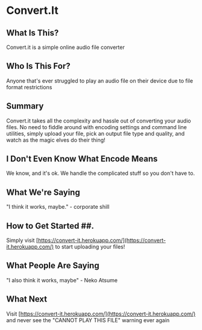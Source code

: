 # Convert.It #

<!--
> This material was originally posted [here](http://www.quora.com/What-is-Amazons-approach-to-product-development-and-product-management). It is reproduced here for posterities sake.

There is an approach called "working backwards" that is widely used at Amazon. They work backwards from the customer, rather than starting with an idea for a product and trying to bolt customers onto it. While working backwards can be applied to any specific product decision, using this approach is especially important when developing new products or features.

For new initiatives a product manager typically starts by writing an internal press release announcing the finished product. The target audience for the press release is the new/updated product's customers, which can be retail customers or internal users of a tool or technology. Internal press releases are centered around the customer problem, how current solutions (internal or external) fail, and how the new product will blow away existing solutions.

If the benefits listed don't sound very interesting or exciting to customers, then perhaps they're not (and shouldn't be built). Instead, the product manager should keep iterating on the press release until they've come up with benefits that actually sound like benefits. Iterating on a press release is a lot less expensive than iterating on the product itself (and quicker!).

If the press release is more than a page and a half, it is probably too long. Keep it simple. 3-4 sentences for most paragraphs. Cut out the fat. Don't make it into a spec. You can accompany the press release with a FAQ that answers all of the other business or execution questions so the press release can stay focused on what the customer gets. My rule of thumb is that if the press release is hard to write, then the product is probably going to suck. Keep working at it until the outline for each paragraph flows.

Oh, and I also like to write press-releases in what I call "Oprah-speak" for mainstream consumer products. Imagine you're sitting on Oprah's couch and have just explained the product to her, and then you listen as she explains it to her audience. That's "Oprah-speak", not "Geek-speak".

Once the project moves into development, the press release can be used as a touchstone; a guiding light. The product team can ask themselves, "Are we building what is in the press release?" If they find they're spending time building things that aren't in the press release (overbuilding), they need to ask themselves why. This keeps product development focused on achieving the customer benefits and not building extraneous stuff that takes longer to build, takes resources to maintain, and doesn't provide real customer benefit (at least not enough to warrant inclusion in the press release).
 -->

## What Is This? ##
  Convert.it is a simple online audio file converter

## Who Is This For? ##
  Anyone that's ever struggled to play an audio file on their device due to file format restrictions

## Summary ##
  Convert.it takes all the complexity and hassle out of converting your audio files. No need to fiddle around with encoding settings and command line utilities, simply upload your file, pick an output file type and quality, and watch as the magic elves do their thing!

## I Don't Even Know What Encode Means ##
  We know, and it's ok. We handle the complicated stuff so you don't have to.

## What We're Saying ##
  "I think it works, maybe." - corporate shill

## How to Get Started ##.
  Simply visit [https://convert-it.herokuapp.com/](https://convert-it.herokuapp.com/) to start uploading your files!

## What People Are Saying ##
  "I also think it works, maybe" - Neko Atsume

## What Next ##
  Visit [https://convert-it.herokuapp.com/](https://convert-it.herokuapp.com/) and never see the "CANNOT PLAY THIS FILE" warning ever again